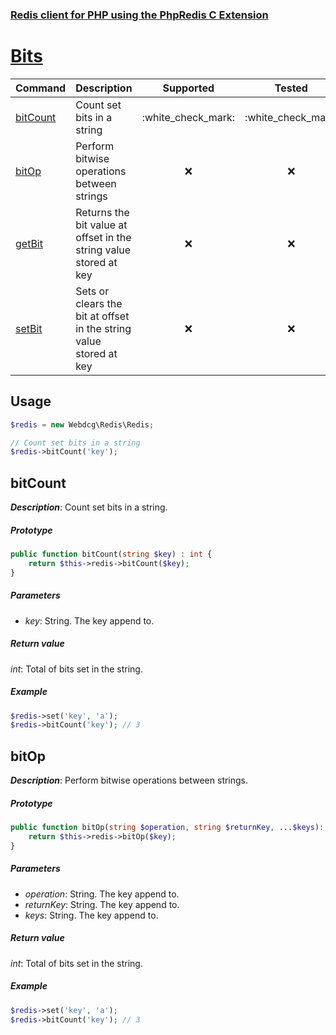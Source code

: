 ### [Redis client for PHP using the PhpRedis C Extension](../README.md)

# [Bits](docs/bits.md)

|Command                |Description                                                            |Supported              |Tested                 |Class/Trait    |Method     |
|---                    |---                                                                    |:-:                    |:-:                    |---            |---        |
|[bitCount](#bitCount)  |Count set bits in a string                                             |:white\_check\_mark:   |:white\_check\_mark:   |Bits           |bitCount   |
|[bitOp](#bitOp)        |Perform bitwise operations between strings                             |:x:                    |:x:                    |Bits           |bitOp   |
|[getBit](#getBit)      |Returns the bit value at offset in the string value stored at key      |:x:                    |:x:                    |Bits           |getBit   |
|[setBit](#setBit)      |Sets or clears the bit at offset in the string value stored at key     |:x:                    |:x:                    |Bits           |setBit   |

## Usage

```php
$redis = new Webdcg\Redis\Redis;

// Count set bits in a string
$redis->bitCount('key');
```

## bitCount

_**Description**_: Count set bits in a string.

##### *Prototype*  

```php
public function bitCount(string $key) : int {
    return $this->redis->bitCount($key);
}
```

##### *Parameters*

- *key*: String. The key append to.

##### *Return value*

*int*: Total of bits set in the string.

##### *Example*

```php
$redis->set('key', 'a');
$redis->bitCount('key'); // 3
```

## bitOp

_**Description**_: Perform bitwise operations between strings.

##### *Prototype*  

```php
public function bitOp(string $operation, string $returnKey, ...$keys): int {
    return $this->redis->bitOp($key);
}
```

##### *Parameters*

- *operation*: String. The key append to.
- *returnKey*: String. The key append to.
- *keys*: String. The key append to.

##### *Return value*

*int*: Total of bits set in the string.

##### *Example*

```php
$redis->set('key', 'a');
$redis->bitCount('key'); // 3
```
